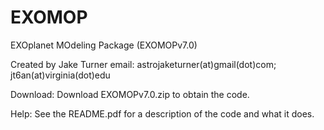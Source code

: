 # EXOMOP
EXOplanet MOdeling Package (EXOMOPv7.0)

Created by Jake Turner
email: astrojaketurner(at)gmail(dot)com; jt6an(at)virginia(dot)edu

Download: Download EXOMOPv7.0.zip to obtain the code.  

Help: See the README.pdf for a description of the code and what it does. 
